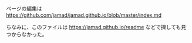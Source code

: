 
ページの編集は https://github.com/jamad/jamad.github.io/blob/master/index.md

ちなみに、このファイルは https://jamad.github.io/readme などで探しても見つからなかった。

